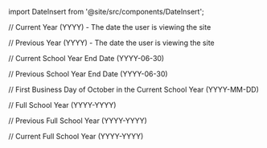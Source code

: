 import DateInsert from '@site/src/components/DateInsert';

// Current Year (YYYY) - The date the user is viewing the site
<DateInsert date="currentYear" />

// Previous Year (YYYY) - The date the user is viewing the site
<DateInsert date="previousYear" />

// Current School Year End Date (YYYY-06-30)
<DateInsert date="currentSchoolYear" />

// Previous School Year End Date (YYYY-06-30)
<DateInsert date="previousSchoolYear" />

// First Business Day of October in the Current School Year (YYYY-MM-DD)
<DateInsert date="firstBusinessDayOctober" />

// Full School Year (YYYY-YYYY)
<DateInsert date="fullSchoolYear" />

// Previous Full School Year (YYYY-YYYY)
<DateInsert date="previousFullSchoolYear" />

// Current Full School Year (YYYY-YYYY)
<DateInsert date="currentFullSchoolYear" />